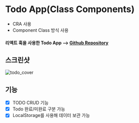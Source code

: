 # Todo App(Class Components)

* CRA 사용
* Component Class 방식 사용


#### 리액트 훅을 사용한 Todo App --> [Github Repository](https://github.com/junheeleeme/react_TodoApp_hooks)

## 스크린샷

![todo_cover](https://user-images.githubusercontent.com/38034518/118227046-d4b1a880-b4c2-11eb-9d6a-506b546d055c.png)

## 기능

- [x] TODO CRUD 기능
- [x] Todo 완료/미완료 구분 가능
- [x] LocalStorage를 사용해 데이터 보관 가능

